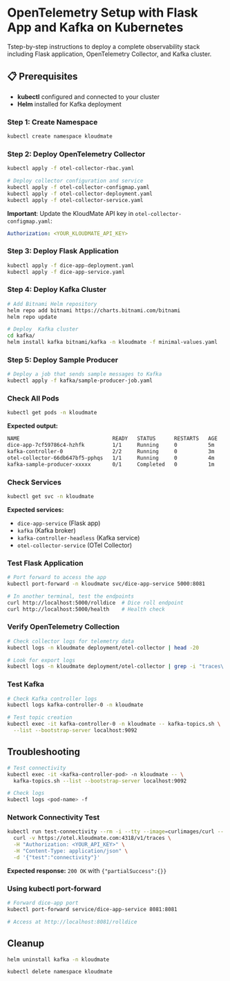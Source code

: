 # OpenTelemetry Setup with Flask App and Kafka on Kubernetes

Tstep-by-step instructions to deploy a complete observability stack including Flask application, OpenTelemetry Collector, and Kafka cluster.

## 📋 Prerequisites

- **kubectl** configured and connected to your cluster
- **Helm** installed for Kafka deployment

### Step 1: Create Namespace

```bash
kubectl create namespace kloudmate
```

### Step 2: Deploy OpenTelemetry Collector

```bash
kubectl apply -f otel-collector-rbac.yaml

# Deploy collector configuration and service
kubectl apply -f otel-collector-configmap.yaml
kubectl apply -f otel-collector-deployment.yaml
kubectl apply -f otel-collector-service.yaml
```

**Important**: Update the KloudMate API key in `otel-collector-configmap.yaml`:

```yaml
Authorization: <YOUR_KLOUDMATE_API_KEY>
```

### Step 3: Deploy Flask Application

```bash
kubectl apply -f dice-app-deployment.yaml
kubectl apply -f dice-app-service.yaml
```

### Step 4: Deploy Kafka Cluster

```bash
# Add Bitnami Helm repository
helm repo add bitnami https://charts.bitnami.com/bitnami
helm repo update

# Deploy  Kafka cluster
cd kafka/
helm install kafka bitnami/kafka -n kloudmate -f minimal-values.yaml
```

### Step 5: Deploy Sample Producer

```bash
# Deploy a job that sends sample messages to Kafka
kubectl apply -f kafka/sample-producer-job.yaml
```

### Check All Pods

```bash
kubectl get pods -n kloudmate
```

**Expected output:**

```sh
NAME                              READY   STATUS      RESTARTS   AGE
dice-app-7cf59786c4-hzhfk         1/1     Running     0          5m
kafka-controller-0                2/2     Running     0          3m
otel-collector-66db647bf5-pphqs   1/1     Running     0          4m
kafka-sample-producer-xxxxx       0/1     Completed   0          1m
```

### Check Services

```bash
kubectl get svc -n kloudmate
```

**Expected services:**

- `dice-app-service` (Flask app)
- `kafka` (Kafka broker)
- `kafka-controller-headless` (Kafka service)
- `otel-collector-service` (OTel Collector)

### Test Flask Application

```bash
# Port forward to access the app
kubectl port-forward -n kloudmate svc/dice-app-service 5000:8081

# In another terminal, test the endpoints
curl http://localhost:5000/rolldice  # Dice roll endpoint
curl http://localhost:5000/health    # Health check
```

### Verify OpenTelemetry Collection

```bash
# Check collector logs for telemetry data
kubectl logs -n kloudmate deployment/otel-collector | head -20

# Look for export logs
kubectl logs -n kloudmate deployment/otel-collector | grep -i "traces\|metrics\|logs"
```

### Test Kafka

```bash
# Check Kafka controller logs
kubectl logs kafka-controller-0 -n kloudmate

# Test topic creation
kubectl exec -it kafka-controller-0 -n kloudmate -- kafka-topics.sh \
  --list --bootstrap-server localhost:9092
```

## Troubleshooting

```bash
# Test connectivity
kubectl exec -it <kafka-controller-pod> -n kloudmate -- \
  kafka-topics.sh --list --bootstrap-server localhost:9092

# Check logs
kubectl logs <pod-name> -f
```

### Network Connectivity Test

```bash
kubectl run test-connectivity --rm -i --tty --image=curlimages/curl -- \
  curl -v https://otel.kloudmate.com:4318/v1/traces \
  -H "Authorization: <YOUR_API_KEY>" \
  -H "Content-Type: application/json" \
  -d '{"test":"connectivity"}'
```

**Expected response:** `200 OK` with `{"partialSuccess":{}}`

### Using kubectl port-forward

```bash
# Forward dice-app port
kubectl port-forward service/dice-app-service 8081:8081

# Access at http://localhost:8081/rolldice
```

## Cleanup

```bash
helm uninstall kafka -n kloudmate

kubectl delete namespace kloudmate
```
